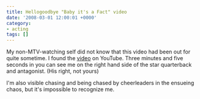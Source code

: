 ```yaml
---
title: Hellogoodbye "Baby it's a Fact" video
date: '2008-03-01 12:00:01 +0000'
category:
- acting
tags: []
---
```

My non-MTV-watching self did not know that this video had been out for quite
sometime. I found the [video](https://www.youtube.com/watch?v=k9QE_pG0VDg) on
YouTube. Three minutes and five seconds in you can see me on the right hand side
of the star quarterback and antagonist. (His right, not yours)

I'm also visible chasing and being chased by cheerleaders in the ensueing chaos,
but it's impossible to recognize me.
